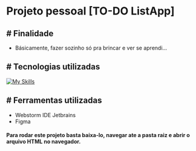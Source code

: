 # Projeto pessoal [TO-DO ListApp]



## # Finalidade
 - Básicamente, fazer sozinho só pra brincar e ver se aprendi...

## # Tecnologias utilizadas
[![My Skills](https://skillicons.dev/icons?i=html,css,js,webstorm,figma&theme=light)](https://skillicons.dev)

## # Ferramentas utilizadas
- Webstorm IDE Jetbrains
- Figma
#### Para rodar este projeto basta baixa-lo, navegar ate a pasta raiz e abrir o arquivo HTML no navegador.

